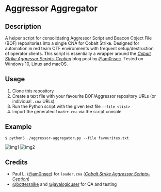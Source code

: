 # Aggressor Aggregator

## Description

A helper script for consolidating Aggressor Script and Beacon Object File (BOF) repositories into a single CNA for Cobalt Strike. Designed for automation in red team CTF environments with frequent setup/destruction of operator clients. This script is essentially a wrapper around the [_Cobalt Strike Aggressor Scripts-Ception_](https://amonsec.net/posts/2020/07/00000004/) blog post by [@am0nsec](https://twitter.com/am0nsec). Tested on Windows 10, Linux and macOS.

## Usage

1. Clone this repository
2. Create a text file with your favourite BOF/Aggressor repository URLs (or individual `.cna` URLs)
3. Run the Python script with the given text file `--file <list>`
4. Import the generated `loader.cna` via the script console

## Example

```shell
$ python3 ./aggressor-aggregator.py --file favourites.txt
```

![img1](https://github.com/sudonoodle/Aggressor-Aggregator/assets/52385049/dd082399-c3da-4493-84ee-ea5b7ec44a22)
![img2](https://github.com/sudonoodle/Aggressor-Aggregator/assets/52385049/e36e95c6-c331-49c2-b811-e5754d86c11d)

## Credits

- Paul L. ([@am0nsec](https://twitter.com/am0nsec)) for `loader.cna` ([_Cobalt Strike Aggressor Scripts-Ception_](https://amonsec.net/posts/2020/07/00000004/))
- [@bottersnike](https://github.com/Bottersnike) and [@javalogicuser](https://github.com/javalogicuser) for QA and testing

